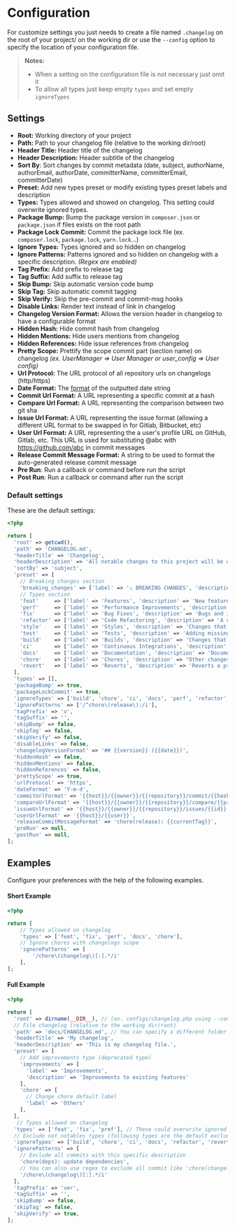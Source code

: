 # Configuration

For customize settings you just needs to create a file named `.changelog` on the root of your project/ on the working
dir or use the `--config` option to specify the location of your configuration file.

> **Notes:**<br>
> - When a setting on the configuration file is not necessary just omit it
> - To allow all types just keep empty `types` and set empty `ignoreTypes`

## Settings

- **Root:** Working directory of your project
- **Path:** Path to your changelog file (relative to the working dir/root)
- **Header Title:** Header title of the changelog
- **Header Description:** Header subtitle of the changelog
- **Sort By**: Sort changes by commit metadata (date, subject, authorName, authorEmail, authorDate, committerName,
  committerEmail, committerDate)
- **Preset:** Add new types preset or modify existing types preset labels and description
- **Types:** Types allowed and showed on changelog. This setting could overwrite ignored types.
- **Package Bump:** Bump the package version in `composer.json` or `package.json` if files exists on the root path
- **Package Lock Commit:** Commit the package lock file (ex. `composer.lock`, `package.lock`, `yarn.lock`...)
- **Ignore Types:** Types ignored and so hidden on changelog
- **Ignore Patterns:** Patterns ignored and so hidden on changelog with a specific description. *(Regex are enabled)*
- **Tag Prefix:** Add prefix to release tag
- **Tag Suffix:** Add suffix to release tag
- **Skip Bump:** Skip automatic version code bump
- **Skip Tag:** Skip automatic commit tagging
- **Skip Verify:** Skip the pre-commit and commit-msg hooks
- **Disable Links:** Render text instead of link in changelog
- **Changelog Version Format:** Allows the version header in changelog to have a configurable format
- **Hidden Hash:** Hide commit hash from changelog
- **Hidden Mentions:** Hide users mentions from changelog
- **Hidden References:** Hide issue references from changelog
- **Pretty Scope:** Prettify the scope commit part (section name) on changelog *(ex. UserManager => User Manager or
  user_config => User config)*
- **Url Protocol:** The URL protocol of all repository urls on changelogs (http/https)
- **Date Format:** The [format](https://www.php.net/manual/en/datetime.format.php) of the outputted date string
- **Commit Url Format:** A URL representing a specific commit at a hash
- **Compare Url Format:** A URL representing the comparison between two git sha
- **Issue Url Format:** A URL representing the issue format (allowing a different URL format to be swapped in for
  Gitlab, Bitbucket, etc)
- **User Url Format:** A URL representing the a user's profile URL on GitHub, Gitlab, etc. This URL is used for
  substituting @abc with https://github.com/abc in commit messages
- **Release Commit Message Format:** A string to be used to format the auto-generated release commit message
- **Pre Run**: Run a callback or command before run the script
- **Post Run**: Run a callback or command after run the script

### Default settings

These are the default settings:

```php
<?php

return [
  'root' => getcwd(),
  'path' => 'CHANGELOG.md',
  'headerTitle' => 'Changelog',
  'headerDescription' => 'All notable changes to this project will be documented in this file.',
  'sortBy' => 'subject',
  'preset' => [
    // Breaking changes section
    'breaking_changes' => ['label' => '⚠ BREAKING CHANGES', 'description' => 'Code changes that potentially causes other components to fail'],
    // Types section
    'feat'     => ['label' => 'Features', 'description' => 'New features'],
    'perf'     => ['label' => 'Performance Improvements', 'description' => 'Code changes that improves performance'],
    'fix'      => ['label' => 'Bug Fixes', 'description' => 'Bugs and issues resolution'],
    'refactor' => ['label' => 'Code Refactoring', 'description' => 'A code change that neither fixes a bug nor adds a feature'],
    'style'    => ['label' => 'Styles', 'description' => 'Changes that do not affect the meaning of the code'],
    'test'     => ['label' => 'Tests', 'description' => 'Adding missing tests or correcting existing tests'],
    'build'    => ['label' => 'Builds', 'description' => 'Changes that affect the build system or external dependencies '],
    'ci'       => ['label' => 'Continuous Integrations', 'description' => 'Changes to CI configuration files and scripts'],
    'docs'     => ['label' => 'Documentation', 'description' => 'Documentation changes'],
    'chore'    => ['label' => 'Chores', 'description' => "Other changes that don't modify the source code or test files"],
    'revert'   => ['label' => 'Reverts', 'description' => 'Reverts a previous commit'],
  ],
  'types' => [],
  'packageBump' => true,
  'packageLockCommit' => true,
  'ignoreTypes' => ['build', 'chore', 'ci', 'docs', 'perf', 'refactor', 'revert', 'style', 'test'],
  'ignorePatterns' => ['/^chore\(release\):/i'],
  'tagPrefix' => 'v',
  'tagSuffix' => '',
  'skipBump' => false,
  'skipTag' => false,
  'skipVerify' => false,
  'disableLinks' => false,
  'changelogVersionFormat' => '## {{version}} ({{date}})',
  'hiddenHash' => false,
  'hiddenMentions' => false,
  'hiddenReferences' => false,
  'prettyScope' => true,
  'urlProtocol' => 'https',
  'dateFormat' => 'Y-m-d',
  'commitUrlFormat' => '{{host}}/{{owner}}/{{repository}}/commit/{{hash}}',
  'compareUrlFormat' => '{{host}}/{{owner}}/{{repository}}/compare/{{previousTag}}...{{currentTag}}',
  'issueUrlFormat' => '{{host}}/{{owner}}/{{repository}}/issues/{{id}}',
  'userUrlFormat' => '{{host}}/{{user}}',
  'releaseCommitMessageFormat' => 'chore(release): {{currentTag}}',
  'preRun' => null,
  'postRun' => null,
];
```

## Examples

Configure your preferences with the help of the following examples.

#### Short Example

```php
<?php

return [
    // Types allowed on changelog
    'types' => ['feat', 'fix', 'perf', 'docs', 'chore'],
    // Ignore chores with changelogs scope
    'ignorePatterns' => [
        '/chore\(changelog\)[:].*/i'
    ],
];
```

#### Full Example

```php
<?php

return [
  'root' => dirname(__DIR__), // (ex. configs/changelog.php using --config option)
  // File changelog (relative to the working dir/root)
  'path' => 'docs/CHANGELOG.md', // You can specify a different folder
  'headerTitle' => 'My changelog',
  'headerDescription' => 'This is my changelog file.',
  'preset' => [
    // Add improvements type (deprecated type)
    'improvements' => [
      'label' => 'Improvements',
      'description' => 'Improvements to existing features'
    ],
    'chore' => [
      // Change chore default label
      'label' => 'Others'
    ],
  ],
   // Types allowed on changelog
  'types' => ['feat', 'fix', 'pref'], // These could overwrite ignored types
  // Exclude not notables types (following types are the default excluded types)
  'ignoreTypes' => ['build', 'chore', 'ci', 'docs', 'refactor', 'revert', 'style', 'test'],
  'ignorePatterns' => [
    // Exclude all commits with this specific description
    'chore(deps): update dependencies',
    // You can also use regex to exclude all commit like 'chore(changelog): updated'
    '/chore\(changelog\)[:].*/i'
  ],
  'tagPrefix' => 'ver',
  'tagSuffix' => '',
  'skipBump' => false,
  'skipTag' => false,
  'skipVerify' => true,
];
```
